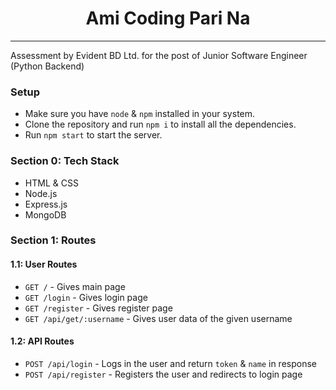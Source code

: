 <div align="center">

# Ami Coding Pari Na
</div>

---
Assessment by Evident BD Ltd. for the post of Junior Software Engineer (Python Backend)

### Setup

- Make sure you have `node` & `npm` installed in your system.
- Clone the repository and run `npm i` to install all the dependencies.
- Run `npm start` to start the server.


### Section 0: Tech Stack

- HTML & CSS
- Node.js
- Express.js
- MongoDB


### Section 1: Routes

#### 1.1: User Routes
- `GET /` - Gives main page
- `GET /login` - Gives login page
- `GET /register` - Gives register page
- `GET /api/get/:username` - Gives user data of the given username

#### 1.2: API Routes
- `POST /api/login` - Logs in the user and return `token` & `name` in response
- `POST /api/register` - Registers the user and redirects to login page

